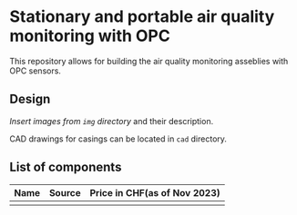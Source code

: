 # Stationary and portable air quality monitoring with OPC

This repository allows for building the air quality monitoring asseblies with OPC sensors.

## Design

_Insert images from `img` directory_ and their description.

CAD drawings for casings can be located in `cad` directory.

## List of components

| Name | Source | Price in CHF(as of Nov 2023) |
| ---- | ------ | ---------------------------- |
|      |        |                              |

